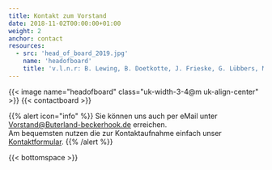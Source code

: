 ```yaml
---
title: Kontakt zum Vorstand
date: 2018-11-02T00:00:00+01:00
weight: 2
anchor: contact
resources:
  - src: 'head_of_board_2019.jpg'
    name: 'headofboard'
    title: 'v.l.n.r: B. Lewing, B. Doetkotte, J. Frieske, G. Lübbers, M. Busen'
---
```


{{< image name="headofboard" class="uk-width-3-4@m uk-align-center" >}}
{{< contactboard >}}

{{% alert icon="info" %}}
Sie können uns auch per eMail unter 
[Vorstand@Buterland-beckerhook.de](mailto:Vorstand@Buterland-beckerhook.de) erreichen.    
Am bequemsten nutzen die zur Kontaktaufnahme einfach unser [Kontaktformular](/kontakt).
{{% /alert %}}

{{< bottomspace >}}